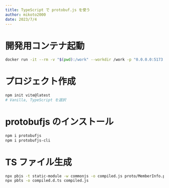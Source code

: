 ```yaml
---
title: TypeScript で protobuf.js を使う
author: mikoto2000
date: 2023/7/4
---
```


# 開発用コンテナ起動

```sh
docker run -it --rm -v "$(pwd):/work" --workdir /work -p "0.0.0.0:5173:5173" node:18 bash
```


# プロジェクト作成

```sh
npm init vite@latest
# Vanilla, TypeScript を選択
```


# protobufjs のインストール

```sh
npm i protobufjs
npm i protobufjs-cli
```


# TS ファイル生成

```sh
npx pbjs -t static-module -w commonjs -o compiled.js proto/MemberInfo.proto
npx pbts -o compiled.d.ts compiled.js
```

